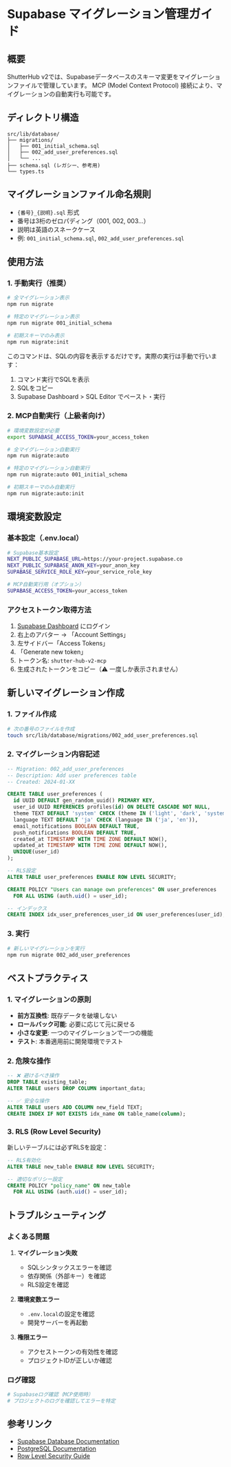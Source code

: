 # Supabase マイグレーション管理ガイド

## 概要

ShutterHub v2では、Supabaseデータベースのスキーマ変更をマイグレーションファイルで管理しています。
MCP (Model Context Protocol) 接続により、マイグレーションの自動実行も可能です。

## ディレクトリ構造

```
src/lib/database/
├── migrations/
│   ├── 001_initial_schema.sql
│   ├── 002_add_user_preferences.sql
│   └── ...
├── schema.sql (レガシー、参考用)
└── types.ts
```

## マイグレーションファイル命名規則

- `{番号}_{説明}.sql` 形式
- 番号は3桁のゼロパディング（001, 002, 003...）
- 説明は英語のスネークケース
- 例: `001_initial_schema.sql`, `002_add_user_preferences.sql`

## 使用方法

### 1. 手動実行（推奨）

```bash
# 全マイグレーション表示
npm run migrate

# 特定のマイグレーション表示
npm run migrate 001_initial_schema

# 初期スキーマのみ表示
npm run migrate:init
```

このコマンドは、SQLの内容を表示するだけです。実際の実行は手動で行います：

1. コマンド実行でSQLを表示
2. SQLをコピー
3. Supabase Dashboard > SQL Editor でペースト・実行

### 2. MCP自動実行（上級者向け）

```bash
# 環境変数設定が必要
export SUPABASE_ACCESS_TOKEN=your_access_token

# 全マイグレーション自動実行
npm run migrate:auto

# 特定のマイグレーション自動実行
npm run migrate:auto 001_initial_schema

# 初期スキーマのみ自動実行
npm run migrate:auto:init
```

## 環境変数設定

### 基本設定（.env.local）

```bash
# Supabase基本設定
NEXT_PUBLIC_SUPABASE_URL=https://your-project.supabase.co
NEXT_PUBLIC_SUPABASE_ANON_KEY=your_anon_key
SUPABASE_SERVICE_ROLE_KEY=your_service_role_key

# MCP自動実行用（オプション）
SUPABASE_ACCESS_TOKEN=your_access_token
```

### アクセストークン取得方法

1. [Supabase Dashboard](https://supabase.com/dashboard) にログイン
2. 右上のアバター → 「Account Settings」
3. 左サイドバー「Access Tokens」
4. 「Generate new token」
5. トークン名: `shutter-hub-v2-mcp`
6. 生成されたトークンをコピー（⚠️ 一度しか表示されません）

## 新しいマイグレーション作成

### 1. ファイル作成

```bash
# 次の番号のファイルを作成
touch src/lib/database/migrations/002_add_user_preferences.sql
```

### 2. マイグレーション内容記述

```sql
-- Migration: 002_add_user_preferences
-- Description: Add user preferences table
-- Created: 2024-01-XX

CREATE TABLE user_preferences (
  id UUID DEFAULT gen_random_uuid() PRIMARY KEY,
  user_id UUID REFERENCES profiles(id) ON DELETE CASCADE NOT NULL,
  theme TEXT DEFAULT 'system' CHECK (theme IN ('light', 'dark', 'system')),
  language TEXT DEFAULT 'ja' CHECK (language IN ('ja', 'en')),
  email_notifications BOOLEAN DEFAULT TRUE,
  push_notifications BOOLEAN DEFAULT TRUE,
  created_at TIMESTAMP WITH TIME ZONE DEFAULT NOW(),
  updated_at TIMESTAMP WITH TIME ZONE DEFAULT NOW(),
  UNIQUE(user_id)
);

-- RLS設定
ALTER TABLE user_preferences ENABLE ROW LEVEL SECURITY;

CREATE POLICY "Users can manage own preferences" ON user_preferences
  FOR ALL USING (auth.uid() = user_id);

-- インデックス
CREATE INDEX idx_user_preferences_user_id ON user_preferences(user_id);
```

### 3. 実行

```bash
# 新しいマイグレーションを実行
npm run migrate 002_add_user_preferences
```

## ベストプラクティス

### 1. マイグレーションの原則

- **前方互換性**: 既存データを破壊しない
- **ロールバック可能**: 必要に応じて元に戻せる
- **小さな変更**: 一つのマイグレーションで一つの機能
- **テスト**: 本番適用前に開発環境でテスト

### 2. 危険な操作

```sql
-- ❌ 避けるべき操作
DROP TABLE existing_table;
ALTER TABLE users DROP COLUMN important_data;

-- ✅ 安全な操作
ALTER TABLE users ADD COLUMN new_field TEXT;
CREATE INDEX IF NOT EXISTS idx_name ON table_name(column);
```

### 3. RLS (Row Level Security)

新しいテーブルには必ずRLSを設定：

```sql
-- RLS有効化
ALTER TABLE new_table ENABLE ROW LEVEL SECURITY;

-- 適切なポリシー設定
CREATE POLICY "policy_name" ON new_table
  FOR ALL USING (auth.uid() = user_id);
```

## トラブルシューティング

### よくある問題

1. **マイグレーション失敗**
   - SQLシンタックスエラーを確認
   - 依存関係（外部キー）を確認
   - RLS設定を確認

2. **環境変数エラー**
   - `.env.local`の設定を確認
   - 開発サーバーを再起動

3. **権限エラー**
   - アクセストークンの有効性を確認
   - プロジェクトIDが正しいか確認

### ログ確認

```bash
# Supabaseログ確認（MCP使用時）
# プロジェクトのログを確認してエラーを特定
```

## 参考リンク

- [Supabase Database Documentation](https://supabase.com/docs/guides/database)
- [PostgreSQL Documentation](https://www.postgresql.org/docs/)
- [Row Level Security Guide](https://supabase.com/docs/guides/auth/row-level-security) 